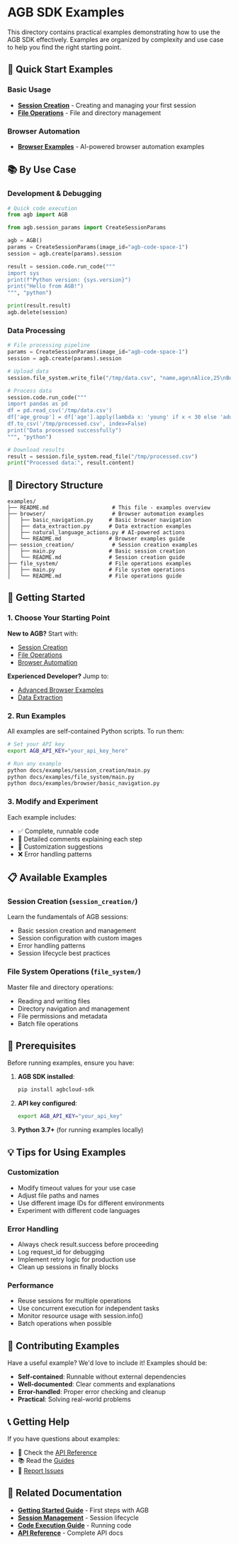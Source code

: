 # AGB SDK Examples

This directory contains practical examples demonstrating how to use the AGB SDK effectively. Examples are organized by complexity and use case to help you find the right starting point.

## 🚀 Quick Start Examples

### Basic Usage
- **[Session Creation](session_creation/README.md)** - Creating and managing your first session
- **[File Operations](file_system/README.md)** - File and directory management

### Browser Automation
- **[Browser Examples](browser/README.md)** - AI-powered browser automation examples

## 📚 By Use Case

### Development & Debugging
```python
# Quick code execution
from agb import AGB

from agb.session_params import CreateSessionParams

agb = AGB()
params = CreateSessionParams(image_id="agb-code-space-1")
session = agb.create(params).session

result = session.code.run_code("""
import sys
print(f"Python version: {sys.version}")
print("Hello from AGB!")
""", "python")

print(result.result)
agb.delete(session)
```

### Data Processing
```python
# File processing pipeline
params = CreateSessionParams(image_id="agb-code-space-1")
session = agb.create(params).session

# Upload data
session.file_system.write_file("/tmp/data.csv", "name,age\nAlice,25\nBob,30")

# Process data
session.code.run_code("""
import pandas as pd
df = pd.read_csv('/tmp/data.csv')
df['age_group'] = df['age'].apply(lambda x: 'young' if x < 30 else 'adult')
df.to_csv('/tmp/processed.csv', index=False)
print("Data processed successfully")
""", "python")

# Download results
result = session.file_system.read_file("/tmp/processed.csv")
print("Processed data:", result.content)
```


## 📁 Directory Structure

```
examples/
├── README.md                    # This file - examples overview
├── browser/                     # Browser automation examples
│   ├── basic_navigation.py     # Basic browser navigation
│   ├── data_extraction.py      # Data extraction examples
│   ├── natural_language_actions.py # AI-powered actions
│   └── README.md               # Browser examples guide
├── session_creation/            # Session creation examples
│   ├── main.py                 # Basic session creation
│   └── README.md               # Session creation guide
├── file_system/                # File operations examples
│   ├── main.py                 # File system operations
│   └── README.md               # File operations guide
```

## 🎯 Getting Started

### 1. Choose Your Starting Point

**New to AGB?** Start with:
- [Session Creation](session_creation/README.md)
- [File Operations](file_system/README.md)
- [Browser Automation](browser/README.md)

**Experienced Developer?** Jump to:
- [Advanced Browser Examples](browser/README.md)
- [Data Extraction](browser/README.md)

### 2. Run Examples

All examples are self-contained Python scripts. To run them:

```bash
# Set your API key
export AGB_API_KEY="your_api_key_here"

# Run any example
python docs/examples/session_creation/main.py
python docs/examples/file_system/main.py
python docs/examples/browser/basic_navigation.py
```

### 3. Modify and Experiment

Each example includes:
- ✅ Complete, runnable code
- 📝 Detailed comments explaining each step
- 🔧 Customization suggestions
- ❌ Error handling patterns

## 📋 Available Examples

### Session Creation (`session_creation/`)
Learn the fundamentals of AGB sessions:
- Basic session creation and management
- Session configuration with custom images
- Error handling patterns
- Session lifecycle best practices

### File System Operations (`file_system/`)
Master file and directory operations:
- Reading and writing files
- Directory navigation and management
- File permissions and metadata
- Batch file operations


## 🔧 Prerequisites

Before running examples, ensure you have:

1. **AGB SDK installed**:
   ```bash
   pip install agbcloud-sdk
   ```

2. **API key configured**:
   ```bash
   export AGB_API_KEY="your_api_key"
   ```

3. **Python 3.7+** (for running examples locally)

## 💡 Tips for Using Examples

### Customization
- Modify timeout values for your use case
- Adjust file paths and names
- Use different image IDs for different environments
- Experiment with different code languages

### Error Handling
- Always check result.success before proceeding
- Log request_id for debugging
- Implement retry logic for production use
- Clean up sessions in finally blocks

### Performance
- Reuse sessions for multiple operations
- Use concurrent execution for independent tasks
- Monitor resource usage with session.info()
- Batch operations when possible

## 🤝 Contributing Examples

Have a useful example? We'd love to include it! Examples should be:
- **Self-contained**: Runnable without external dependencies
- **Well-documented**: Clear comments and explanations
- **Error-handled**: Proper error checking and cleanup
- **Practical**: Solving real-world problems

## 📞 Getting Help

If you have questions about examples:
- 📖 Check the [API Reference](../api-reference/README.md)
- 📚 Read the [Guides](../guides/README.md)
- 🐛 [Report Issues](https://github.com/agbcloud/agbcloud-sdk/issues)

## 🔗 Related Documentation

- **[Getting Started Guide](../quickstart.md)** - First steps with AGB
- **[Session Management](../guides/session-management.md)** - Session lifecycle
- **[Code Execution Guide](../guides/code-execution.md)** - Running code
- **[API Reference](../api-reference/README.md)** - Complete API docs